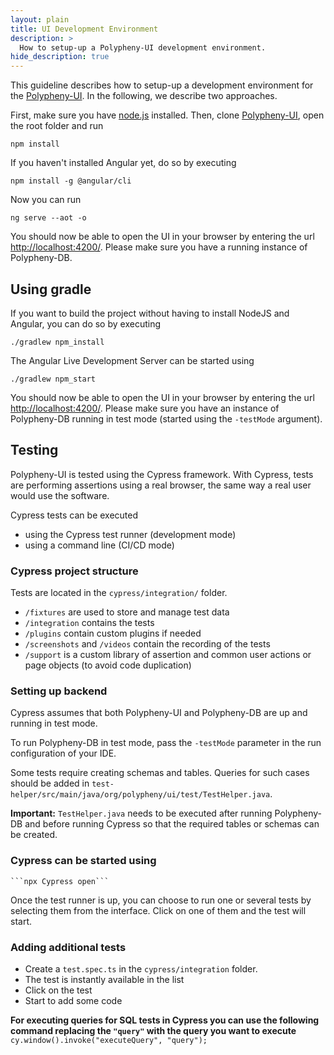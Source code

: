 ```yaml
---
layout: plain
title: UI Development Environment
description: >
  How to setup-up a Polypheny-UI development environment.
hide_description: true
---
```


This guideline describes how to setup-up a development environment for the [Polypheny-UI](https://github.com/polypheny/Polypheny-UI). In the following, we describe two approaches.

First, make sure you have [node.js](https://nodejs.org/en/) installed. Then, clone [Polypheny-UI](https://github.com/polypheny/Polypheny-UI), open the root folder and run

```
npm install
```

If you haven't installed Angular yet, do so by executing

```
npm install -g @angular/cli
```

Now you can run
```
ng serve --aot -o
```

You should now be able to open the UI in your browser by entering the url [http://localhost:4200/](http://localhost:4200/). Please make sure you have a running instance of Polypheny-DB.



## Using gradle
If you want to build the project without having to install NodeJS and Angular, you can do so by executing

```
./gradlew npm_install
```

The Angular Live Development Server can be started using

```
./gradlew npm_start
```

You should now be able to open the UI in your browser by entering the url [http://localhost:4200/](http://localhost:4200/). Please make sure you have an instance of Polypheny-DB running in test mode (started using the `-testMode` argument).



## Testing
Polypheny-UI is tested using the Cypress framework. With Cypress, tests are performing assertions using a real browser, the same way a real user would use the software.

Cypress tests can be executed

- using the Cypress test runner (development mode)
- using a command line (CI/CD mode)


### Cypress project structure
Tests are located in the `cypress/integration/` folder.
- `/fixtures` are used to store and manage test data
- `/integration` contains the tests
- `/plugins` contain custom plugins if needed
- `/screenshots` and `/videos` contain the recording of the tests
- `/support` is a custom library of assertion and common user actions or page objects (to avoid code duplication)


### Setting up backend
Cypress assumes that both Polypheny-UI and Polypheny-DB are up and running in test mode.

To run Polypheny-DB in test mode, pass the ```-testMode``` parameter in the run configuration of your IDE.

Some tests require creating schemas and tables. Queries for such cases should be added in 
```test-helper/src/main/java/org/polypheny/ui/test/TestHelper.java```.

**Important:** ```TestHelper.java``` needs to be executed after running Polypheny-DB and before running Cypress so that the required tables or schemas can be created.


### Cypress can be started using
    ```npx Cypress open```
Once the test runner is up, you can choose to run one or several tests by selecting them from the interface. Click on one of them and the test will start.


### Adding additional tests
- Create a `test.spec.ts` in the `cypress/integration` folder.
- The test is instantly available in the list
- Click on the test
- Start to add some code

**For executing queries for SQL tests in Cypress you can use the following command replacing the ````"query"```` with the query you want to execute**
    `cy.window().invoke("executeQuery", "query");`
